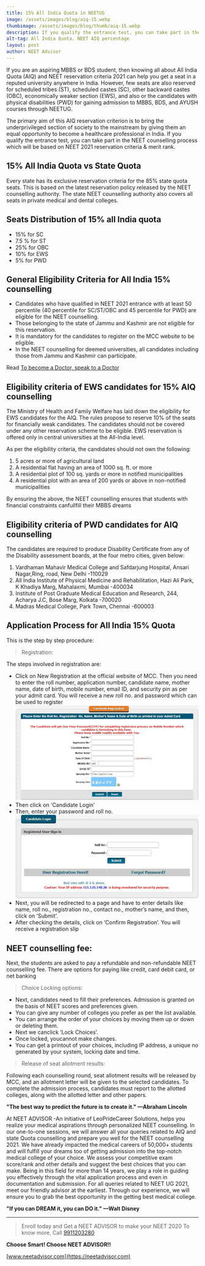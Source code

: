 ```yaml
---
title: 15% All India Quota in NEETUG
image: /assets/images/blog/aiq-15.webp
thumbimage: /assets/images/blog/thumb/aiq-15.webp
description: If you qualify the entrance test, you can take part in the counselling process upon which your admission will happen based on the NEET 2020 reservation criteriaand NEET UG rank.
alt-tag: All India Quota. NEET AIQ percentage
layout: post
author: NEET Advisor
---
```


If you are an aspiring MBBS or BDS student, then knowing all about All India Quota (AIQ) and NEET reservation criteria 2021 can help you get a seat in a reputed university anywhere in India. However, few seats are also reserved for scheduled tribes (ST), scheduled castes (SC), other backward castes (OBC), economically weaker section (EWS), and also or the candidates with physical disabilities (PWD) for gaining admission to MBBS, BDS, and AYUSH courses through NEETUG.

The primary aim of this AIQ reservation criterion is to bring the underprivileged section of society to the mainstream by giving them an equal opportunity to become a healthcare professional in India. If you qualify the entrance test, you can take part in the NEET counselling process which will be based on NEET 2021 reservation criteria & merit rank.

## 15% All India Quota vs State Quota

Every state has its exclusive reservation criteria for the 85% state quota seats. This is based on the latest reservation policy released by the NEET counselling authority. The state NEET counselling authority also covers all seats in private medical and dental colleges.

## Seats Distribution of 15% all India quota

- 15% for SC
- 7.5 % for ST
- 25% for OBC
- 10% for EWS
- 5% for PWD

## General Eligibility Criteria for All India 15% counselling

- Candidates who have qualified in NEET 2021 entrance with at least 50 percentile (40 percentile for SC/ST/OBC and 45 percentile for PWD) are eligible for the NEET counselling.
- Those belonging to the state of Jammu and Kashmir are not eligible for this reservation.
- It is mandatory for the candidates to register on the MCC website to be eligible.
- In the NEET counselling for deemed universities, all candidates including those from Jammu and Kashmir can participate.

Read [To become a Doctor, speak to a Doctor](/blog/become-doctor/)

## Eligibility criteria of EWS candidates for 15% AIQ counselling

The Ministry of Health and Family Welfare has laid down the eligibility for EWS candidates for the AIQ. The rules propose to reserve 10% of the seats for financially weak candidates. The candidates should not be covered under any other reservation scheme to be eligible. EWS reservation is offered only in central universities at the All-India level.

As per the eligibility criteria, the candidates should not own the following:

1. 5 acres or more of agricultural land
2. A residential flat having an area of 1000 sq. ft. or more
3. A residential plot of 100 sq. yards or more in notified municipalities
4. A residential plot with an area of 200 yards or above in non-notified municipalities

By ensuring the above, the NEET counselling ensures that students with financial constraints canfullfill their MBBS dreams

## Eligibility criteria of PWD candidates for AIQ counselling

The candidates are required to produce Disability Certificate from any of the Disability assessment boards, at the four metro cities, given below:

1. Vardhaman Mahavir Medical College and Safdarjung Hospital, Ansari Nagar,Ring, road, New Delhi -110029
2. All India Institute of Physical Medicine and Rehabilitation, Hazi Ali Park, K Khadiya Marg, Mahalaxmi, Mumbai -400034
3. Institute of Post Graduate Medical Education and Research, 244, Acharya J.C, Bose Marg, Kolkata -700020
4. Madras Medical College, Park Town, Chennai -600003

## Application Process for All India 15% Quota

This is the step by step procedure:

> Registration:

The steps involved in registration are:

- Click on New Registration at the official website of MCC. Then you need to enter the roll number, application number, candidate name, mother name, date of birth, mobile number, email ID, and security pin as per your admit card. You will receive a new roll no. and password which can be used to register
  <img src="/assets/images/blog/15-aiq-02.jpg" alt="NEET 15% quota registration" style="" />
- Then click on ‘Candidate Login’
- Then, enter your password and roll no.
  <img src="/assets/images/blog/15-aiq-03.jpg" alt="NEET 15% quota registration Roll No" style="" />
- Next, you will be redirected to a page and have to enter details like name, roll no., registration no., contact no., mother’s name, and then, click on ‘Submit’.
- After checking the details, click on ‘Confirm Registration’. You will receive a registration slip

## NEET counselling fee:

Next, the students are asked to pay a refundable and non-refundable NEET counselling fee. There are options for paying like credit, card debit card, or net banking

> Choice Locking options:

- Next, candidates need to fill their preferences. Admission is granted on the basis of NEET scores and preferences given.
- You can give any number of colleges you prefer as per the list available.
- You can arrange the order of your choices by moving them up or down or deleting them.
- Next we canclick ‘Lock Choices’.
- Once locked, youcannot make changes.
- You can get a printout of your choices, including IP address, a unique no generated by your system, locking date and time.

> Release of seat allotment results:

Following each counselling round, seat allotment results will be released by MCC, and an allotment letter will be given to the selected candidates. To complete the admission process, candidates must report to the allotted colleges, along with the allotted letter and other papers.

**"The best way to predict the future is to create it." —Abraham Lincoln**

At NEET ADVISOR -An initiative of LeoPrideCareer Solutions, helps you realize your medical aspirations through personalized NEET counselling. In our one-to-one sessions, we will answer all your queries related to AIQ and state Quota counselling and prepare you well for the NEET counselling 2021. We have already impacted the medical careers of 50,000+ students and will fulfill your dreams too of getting admission into the top-notch medical college of your choice. We assess your competitive exam score/rank and other details and suggest the best choices that you can make. Being in this field for more than 14 years, we play a role in guiding you effectively through the vital application process and even in documentation and submission. For all queries related to NEET UG 2021, meet our friendly advisor at the earliest. Through our experience, we will ensure you to grab the best opportunity in the getting best medical college.

**"If you can DREAM it, you can DO it." —Walt Disney**

<hr>

> Enroll today and Get a NEET ADVISOR to make your NEET 2020 To know more, Call [9911203280](tel:9911203280)

**Choose Smart! Choose NEET ADVISOR!!**

[www.neetadvisor.com](https://neetadvisor.com)
